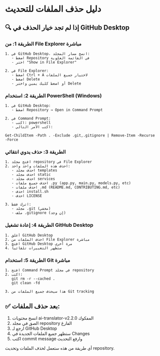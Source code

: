 # دليل حذف الملفات للتحديث

## 🔍 إذا لم تجد خيار الحذف في GitHub Desktop

### الطريقة 1: من File Explorer مباشرة
```
1. في GitHub Desktop، انسخ مسار المجلد:
   - اضغط Repository في القائمة العلوية
   - اختر "Show in File Explorer"

2. في File Explorer:
   - اضغط Ctrl + A لاختيار جميع الملفات
   - اضغط Delete
   - أو اضغط كليك يمين واختر Delete
```

### الطريقة 2: استخدام PowerShell (Windows)
```
1. في GitHub Desktop:
   - اضغط Repository → Open in Command Prompt

2. في Command Prompt:
   - اكتب: powershell
   - اكتب الأمر التالي:
   
Get-ChildItem -Path . -Exclude .git,.gitignore | Remove-Item -Recurse -Force
```

### الطريقة 3: حذف يدوي انتقائي
```
1. افتح مجلد repository في File Explorer
2. احذف هذه الملفات واحد واحد:
   - احذف مجلد templates
   - احذف مجلد static  
   - احذف مجلد services
   - احذف جميع ملفات .py (app.py, main.py, models.py, etc)
   - احذف ملفات .md (README.md, CONTRIBUTING.md, etc)
   - احذف install.sh
   - احذف LICENSE
   
3. اترك فقط:
   - مجلد .git (مخفي)
   - ملف .gitignore (إن وجد)
```

### الطريقة 4: إعادة تشغيل GitHub Desktop
```
1. أغلق GitHub Desktop
2. احذف الملفات من File Explorer مباشرة
3. افتح GitHub Desktop مرة أخرى
4. ستظهر التغييرات تلقائياً
```

### الطريقة 5: استخدام Git مباشرة
```
1. افتح Command Prompt في مجلد repository
2. اكتب:
   git rm -r --cached .
   git clean -fd
   
3. هذا سيحذف جميع الملفات من Git tracking
```

## ✅ بعد حذف الملفات:

1. انسخ محتويات ai-translator-v2.2.0 المفكوك
2. الصق في مجلد repository الفارغ
3. ارجع لـ GitHub Desktop
4. ستظهر جميع الملفات الجديدة في Changes
5. اكتب commit message وارفع التحديث

أي طريقة من هذه ستعمل لحذف الملفات وتحديث repository.